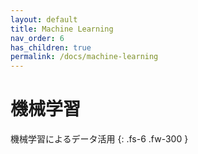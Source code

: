 ```yaml
---
layout: default
title: Machine Learning
nav_order: 6
has_children: true
permalink: /docs/machine-learning
---
```


# 機械学習

機械学習によるデータ活用
{: .fs-6 .fw-300 }
